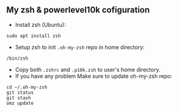 ## My zsh & powerlevel10k cofiguration

- Install zsh (Ubuntu):
```shell
sudo apt install zsh
```
- Setup zsh to init `.oh-my-zsh` repo in home directory:
```shell
/bin/zsh
```
- Copy both `.zshrc` and `.p10k.zsh` to user's home directory.
- If you have any problem Make sure to update oh-my-zsh repo:
```shell
cd ~/.oh-my-zsh
git status
git stash
omz update
```